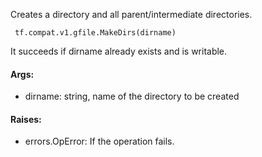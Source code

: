 Creates a directory and all parent/intermediate directories.

```
 tf.compat.v1.gfile.MakeDirs(dirname)
```
It succeeds if dirname already exists and is writable.
#### Args:
- dirname: string, name of the directory to be created
#### Raises:
- errors.OpError: If the operation fails.
